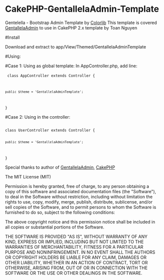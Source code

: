 # CakePHP-GentallelaAdmin-Template
Gentelella - Bootstrap Admin Template by <a href="https://colorlib.com">Colorlib</a>
This template is covered <a href="https://github.com/puikinsh/gentelella">GentallelaAdmin</a> to use in CakePHP 2.x template by Toan Nguyen

#Install

Download and extract to app/View/Themed/GentallelaAdminTemplate

#Using:

#Case 1: Using as global template:
In AppController.php, add line:<br/><br/>
<code>
class AppController extends Controller {

    public $theme = 'GentallelaAdminTemplate';
}
</code>

#Case 2: Using in the controller:

<code>
class UserController extends Controller {

    public $theme = 'GentallelaAdminTemplate';
}
</code>

Special thanks to author of <a href="https://github.com/puikinsh/gentelella">GentallelaAdmin</a>, <a href="http://cakephp.org">CakePHP</a>


The MIT License (MIT)

Permission is hereby granted, free of charge, to any person obtaining a copy of this software and associated documentation files (the "Software"), to deal in the Software without restriction, including without limitation the rights to use, copy, modify, merge, publish, distribute, sublicense, and/or sell copies of the Software, and to permit persons to whom the Software is furnished to do so, subject to the following conditions:

The above copyright notice and this permission notice shall be included in all copies or substantial portions of the Software.

THE SOFTWARE IS PROVIDED "AS IS", WITHOUT WARRANTY OF ANY KIND, EXPRESS OR IMPLIED, INCLUDING BUT NOT LIMITED TO THE WARRANTIES OF MERCHANTABILITY, FITNESS FOR A PARTICULAR PURPOSE AND NONINFRINGEMENT. IN NO EVENT SHALL THE AUTHORS OR COPYRIGHT HOLDERS BE LIABLE FOR ANY CLAIM, DAMAGES OR OTHER LIABILITY, WHETHER IN AN ACTION OF CONTRACT, TORT OR OTHERWISE, ARISING FROM, OUT OF OR IN CONNECTION WITH THE SOFTWARE OR THE USE OR OTHER DEALINGS IN THE SOFTWARE.